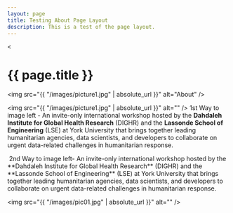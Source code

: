 ```yaml
---
layout: page
title: Testing About Page Layout
description: This is a test of the page layout.
---
```


<!-- Image Linked-->
<<h1>{{ page.title }}</h1>
<a class="image main"><img src="{{ "/images/picture1.jpg"  | absolute_url }}" alt="About" /></a>

<!-- Image Left v1-->

<span class="image left"><img src="{{ "/images/picture1.jpg" | absolute_url }}" alt="" /></span>
1st Way to image left - An invite-only international workshop hosted by the **Dahdaleh Institute for Global Health Research** (DIGHR) and the **Lassonde School of Engineering** (LSE) at York University that brings together leading humanitarian agencies, data scientists, and developers to collaborate on urgent data-related challenges in humanitarian response.

<!-- Image Left v2-->
<p style="clear: both"><span class="image left"><img src="{{ "/images/picture1.jpg" | absolute_url }}" alt="" /></span>
    2nd Way to image left- An invite-only international workshop hosted by the **Dahdaleh Institute for Global Health Research** (DIGHR) and the **Lassonde School of Engineering** (LSE) at York University that brings together leading humanitarian agencies, data scientists, and developers to collaborate on urgent data-related challenges in humanitarian response.</p>

<!-- Image Fit-->
<span class="image fit"><img src="{{ "/images/pic01.jpg" | absolute_url }}" alt="" /></span>


<!--
<header class="major">
									<h2>About the Event</h2>
								</header>
								<a class="image main"><img src="{{ "/images/picture1.jpg"  | absolute_url }}" alt="About" /></a>
                                <p>An invite-only international workshop hosted by the <b>Dahdaleh Institute for Global Health Research</b> (DIGHR) and the <b>Lassonde School of Engineering</b> (LSE) at York University that brings together leading humanitarian agencies, data scientists, and developers to collaborate on urgent data-related challenges in humanitarian response.</p>
-->